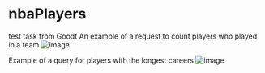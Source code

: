 # nbaPlayers
test task from Goodt
An example of a request to count players who played in a team
![image](https://github.com/Micanar/nbaPlayers/assets/35899614/b7aa9744-79ea-4034-99a0-ee2dabd7a76a)

Example of a query for players with the longest careers
![image](https://github.com/Micanar/nbaPlayers/assets/35899614/f832fa96-fdf1-4ad2-bb80-1c70fa825e9d)
